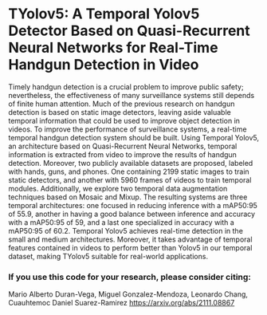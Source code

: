 # TYolov5: A Temporal Yolov5 Detector Based on Quasi-Recurrent Neural Networks for Real-Time Handgun Detection in Video

Timely handgun detection is a crucial problem to improve public safety; nevertheless, the effectiveness of many surveillance systems still depends of finite human attention. Much of the previous research on handgun detection is based on static image detectors, leaving aside valuable temporal information that could be used to improve object detection in videos. To improve the performance of surveillance systems, a real-time temporal handgun detection system should be built. Using Temporal Yolov5, an architecture based on Quasi-Recurrent Neural Networks, temporal information is extracted from video to improve the results of handgun detection. Moreover, two publicly available datasets are proposed, labeled with hands, guns, and phones. One containing 2199 static images to train static detectors, and another with 5960 frames of videos to train temporal modules. Additionally, we explore two temporal data augmentation techniques based on Mosaic and Mixup. The resulting systems are three temporal architectures: one focused in reducing inference with a mAP50:95 of 55.9, another in having a good balance between inference and accuracy with a mAP50:95 of 59, and a last one specialized in accuracy with a mAP50:95 of 60.2. Temporal Yolov5 achieves real-time detection in the small and medium architectures. Moreover, it takes advantage of temporal features contained in videos to perform better than Yolov5 in our temporal dataset, making TYolov5 suitable for real-world applications.


### If you use this code for your research, please consider citing:

Mario Alberto Duran-Vega, Miguel Gonzalez-Mendoza, Leonardo Chang, Cuauhtemoc Daniel Suarez-Ramirez
https://arxiv.org/abs/2111.08867